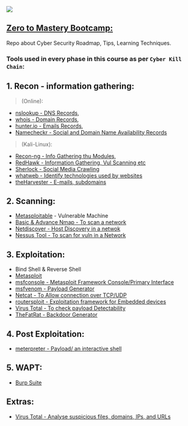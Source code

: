 ![](https://img.shields.io/badge/ZtoM-BootCamp-purple)

## [Zero to Mastery Bootcamp:](https://www.udemy.com/course/complete-ethical-hacking-bootcamp-zero-to-mastery/)
Repo about Cyber Security Roadmap, Tips, Learning Techniques.

### Tools used in every phase in this course as per `Cyber Kill Chain`:
## 1. Recon - information gathering:
> (Online):
- [nslookup - DNS Records](https://www.nslookup.io/),
- [whois - Domain Records](https://www.whois.com/),
- [hunter.io - Emails Records](https://hunter.io/),
- [Namecheckr - Social and Domain Name Availability Records](https://www.namecheckr.com/)
  
> (Kali-Linux):
- [Recon-ng - Info Gathering thu Modules](https://github.com/lanmaster53/recon-ng),
- [RedHawk - Information Gathering, Vul Scanning etc](https://github.com/Tuhinshubhra/RED_HAWK)
- [Sherlock - Social Media Crawling](https://github.com/sherlock-project/sherlock)
- [whatweb - Identify technologies used by websites](https://www.kali.org/tools/whatweb/)
- [theHarvester - E-mails, subdomains](https://github.com/laramies/theHarvester)

## 2. Scanning:
- [Metasploitable](https://information.rapid7.com/download-metasploitable-2017.html?LS=1631875&CS=web) - Vulnerable Machine
- [Basic & Advance Nmap - To scan a network](https://nmap.org/)
- [Netdiscover - Host Discovery in a netwok](https://www.kali.org/tools/netdiscover/)
- [Nessus Tool -  To scan for vuln in a Network]()

## 3. Exploitation:
- Bind Shell & Reverse Shell
- [Metasploit](https://github.com/IOxCyber/CyberEssentials/tree/b4a09645eda1c79584c7e97d07dd9d5263d84689/Security-Tools/Metasploit)
- [msfconsole - Metasploit Framework Console/Primary Interface](https://www.metasploit.com/)
- [msfvenom - Payload Generator](https://docs.metasploit.com/docs/using-metasploit/basics/how-to-use-msfvenom.html)
- [Netcat - To Allow connection over TCP/UDP](https://www.kali.org/tools/netcat/)
- [routersploit - Exploitation framework for Embedded devices](https://github.com/threat9/routersploit)
- [Virus Total - To check payload Detectability](https://www.virustotal.com/gui/home/upload)
- [TheFatRat - Backdoor Generator](https://github.com/screetsec/TheFatRat)

## 4. Post Exploitation:
- [meterpreter - Payload/ an interactive shell](https://www.offsec.com/metasploit-unleashed/meterpreter-basics/)


## 5. WAPT:
- [Burp Suite](https://github.com/IOxCyber/CyberEssentials/tree/b4a09645eda1c79584c7e97d07dd9d5263d84689/Security-Tools/Burp_Suite)

## Extras:
- [Virus Total - Analyse suspicious files, domains, IPs, and URLs](https://www.virustotal.com/gui/home/upload)




